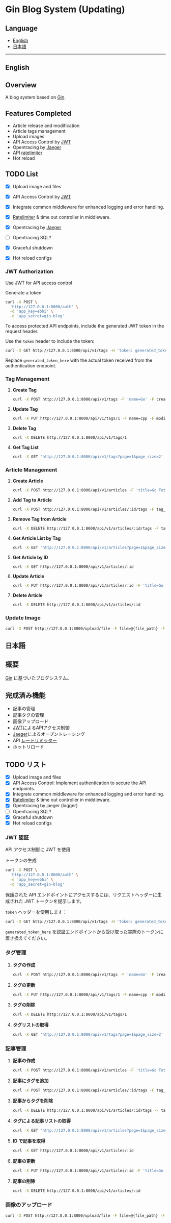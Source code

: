 # Gin Blog System (Updating)

## Language

- [English](#english)
- [日本語](#日本語)

---

## English

## Overview
A blog system based on [Gin](https://github.com/gin-gonic/gin).

## Features Completed
- Article release and modification
- Article tags management
- Upload images
- API Access Control by [JWT](https://github.com/dgrijalva/jwt-go)
- Opentracing by [Jaeger](http://github.com/uber/jaeger-client-go) 
- API [ratelimiter](https://github.com/juju/ratelimit)
- Hot reload


## TODO List
- [x] Upload image and files
- [x] API Access Control by [JWT](https://github.com/dgrijalva/jwt-go)
- [x] Integrate common middleware for enhanced logging and error handling.
- [x] [Ratelimiter](https://github.com/juju/ratelimit) & time out controller in middleware.
- [x] Opentracing by [Jaeger](http://github.com/uber/jaeger-client-go)
- [ ] Opentracing SQL?
- [x] Graceful shutdown
- [x] Hot reload configs


### JWT Authorization
Use JWT for API access control

Generate a token
```bash
curl -X POST \
  'http://127.0.0.1:8000/auth' \
  -d 'app_key=ebbi' \
  -d 'app_secret=gin-blog'
```

To access protected API endpoints, include the generated JWT token in the request header.

Use the `token` header to include the token: 
```bash
curl -X GET http://127.0.0.1:8000/api/v1/tags -H 'token: generated_token_here'
```

Replace `generated_token_here` with the actual token received from the authentication endpoint.

### Tag Management
1. **Create Tag**
    ```bash
    curl -X POST http://127.0.0.1:8000/api/v1/tags -F 'name=Go' -F created_by=ebbi
    ```

2. **Update Tag**
    ```bash
    curl -X PUT http://127.0.0.1:8000/api/v1/tags/1 -F name=cpp -F modified_by=ebbi
    ```

3. **Delete Tag**
    ```bash
    curl -X DELETE http://127.0.0.1:8000/api/v1/tags/1
    ```

4. **Get Tag List**
    ```bash
    curl -X GET 'http://127.0.0.1:8000/api/v1/tags?page=1&page_size=2'
    ```

### Article Management
1. **Create Article**
    ```bash
    curl -X POST http://127.0.0.1:8000/api/v1/articles -F 'title=Go Tutorial' -F 'desc=go test 1 desc' -F 'content=go test 1 content' -F created_by=ebbi
    ```

2. **Add Tag to Article**
    ```bash
    curl -X POST http://127.0.0.1:8000/api/v1/articles/:id/tags -F tag_id=3 -F created_by=ebbi
    ```

3. **Remove Tag from Article**
    ```bash
    curl -X DELETE http://127.0.0.1:8000/api/v1/articles/:id/tags -F tag_id=3
    ```

4. **Get Article List by Tag**
    ```bash
    curl -X GET 'http://127.0.0.1:8000/api/v1/articles?page=1&page_size=2' -F tag_id=3
    ```

5. **Get Article by ID**
    ```bash
    curl -X GET http://127.0.0.1:8000/api/v1/articles/:id
    ```

6. **Update Article**
    ```bash
    curl -X PUT http://127.0.0.1:8000/api/v1/articles/:id -F 'title=Go Tutorial 1' -F modified_by=ebbi
    ```

7. **Delete Article**
    ```bash
    curl -X DELETE http://127.0.0.1:8000/api/v1/articles/:id
    ```

### Update Image

```bash 
curl -X POST http://127.0.0.1:8000/upload/file -F file=@{file_path} -F type=1
```

## 日本語

## 概要
[Gin](https://github.com/gin-gonic/gin) に基づいたブログシステム。

## 完成済み機能
- 記事の管理
- 記事タグの管理
- 画像アップロード
- [JWT](https://github.com/dgrijalva/jwt-go)によるAPIアクセス制御
- [Jaeger](https://github.com/uber/jaeger-client-go)によるオープントレーシング
- API [レートリミッター](https://github.com/juju/ratelimit)
- ホットリロード

## TODO リスト
- [x] Upload image and files
- [x] API Access Control: Implement authentication to secure the API endpoints.
- [x] Integrate common middleware for enhanced logging and error handling.
- [x] [Ratelimiter](https://github.com/juju/ratelimit) & time out controller in middleware.
- [x] Opentracing by jaeger (logger)
- [ ] Opentracing SQL?
- [x] Graceful shutdown
- [x] Hot reload configs

### JWT 認証
API アクセス制御に JWT を使用

トークンの生成
```bash
curl -X POST \
  'http://127.0.0.1:8000/auth' \
  -d 'app_key=ebbi' \
  -d 'app_secret=gin-blog'
```

保護された API エンドポイントにアクセスするには、リクエストヘッダーに生成された JWT トークンを提示します。

`token` ヘッダーを使用します：
```bash
curl -X GET http://127.0.0.1:8000/api/v1/tags -H 'token: generated_token_here'
```

`generated_token_here` を認証エンドポイントから受け取った実際のトークンに置き換えてください。

### タグ管理
1. **タグの作成**
    ```bash
    curl -X POST http://127.0.0.1:8000/api/v1/tags -F 'name=Go' -F created_by=ebbi
    ```

2. **タグの更新**
    ```bash
    curl -X PUT http://127.0.0.1:8000/api/v1/tags/1 -F name=cpp -F modified_by=ebbi
    ```

3. **タグの削除**
    ```bash
    curl -X DELETE http://127.0.0.1:8000/api/v1/tags/1
    ```

4. **タグリストの取得**
    ```bash
    curl -X GET 'http://127.0.0.1:8000/api/v1/tags?page=1&page_size=2'
    ```

### 記事管理
1. **記事の作成**
    ```bash
    curl -X POST http://127.0.0.1:8000/api/v1/articles -F 'title=Go Tutorial' -F 'desc=go test 1 desc' -F 'content=go test 1 content' -F created_by=ebbi
    ```

2. **記事にタグを追加**
    ```bash
    curl -X POST http://127.0.0.1:8000/api/v1/articles/:id/tags -F tag_id=3 -F created_by=ebbi
    ```

3. **記事からタグを削除**
    ```bash
    curl -X DELETE http://127.0.0.1:8000/api/v1/articles/:id/tags -F tag_id=3
    ```

4. **タグによる記事リストの取得**
    ```bash
    curl -X GET 'http://127.0.0.1:8000/api/v1/articles?page=1&page_size=2' -F tag_id=3
    ```

5. **ID で記事を取得**
    ```bash
    curl -X GET http://127.0.0.1:8000/api/v1/articles/:id
    ```

6. **記事の更新**
    ```bash
    curl -X PUT http://127.0.0.1:8000/api/v1/articles/:id -F 'title=Go Tutorial 1' -F modified_by=ebbi
    ```

7. **記事の削除**
    ```bash
    curl -X DELETE http://127.0.0.1:8000/api/v1/articles/:id
    ```

### 画像のアップロード

```bash 
curl -X POST http://127.0.0.1:8000/upload/file -F file=@{file_path} -F type=1
```
